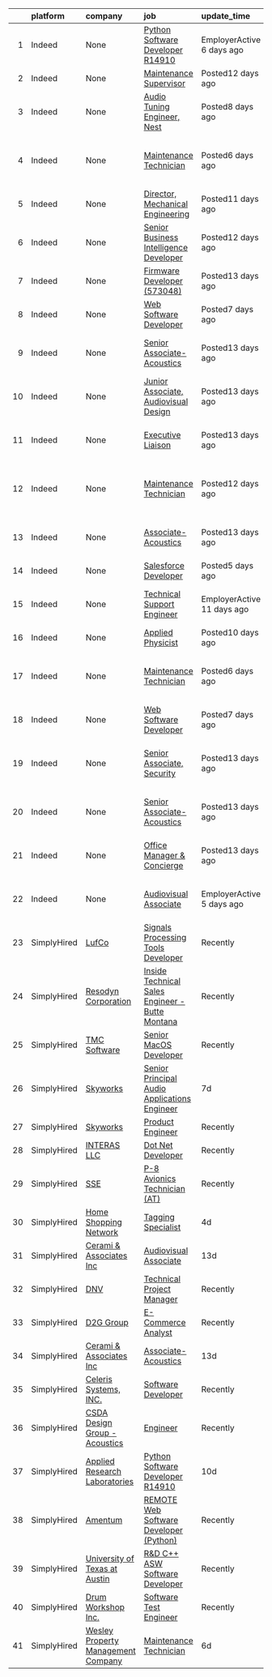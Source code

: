 

|    | platform    | company                                    | job                                                                                                                                                                                                                                                                                                                                                                                                                                                                                                                                                                                                          | update_time                | location                                         |
|---:|:------------|:-------------------------------------------|:-------------------------------------------------------------------------------------------------------------------------------------------------------------------------------------------------------------------------------------------------------------------------------------------------------------------------------------------------------------------------------------------------------------------------------------------------------------------------------------------------------------------------------------------------------------------------------------------------------------|:---------------------------|:-------------------------------------------------|
|  1 | Indeed      | None                                       | [Python Software Developer R14910](https://www.indeed.com/company/Applied-Research-Laboratories/jobs/Python-Software-Developer-994a2fb66bf7173a?fccid=fc8fd5ed3b400347&vjs=3)                                                                                                                                                                                                                                                                                                                                                                                                                                | EmployerActive 6 days ago  | Austin, TX 78758 (North Burnet area)             |
|  2 | Indeed      | None                                       | [Maintenance Supervisor](https://www.indeed.com/rc/clk?jk=28b50b2eba63c9b1&fccid=a3b52e574cf11911&vjs=3)                                                                                                                                                                                                                                                                                                                                                                                                                                                                                                     | Posted12 days ago          | Alexandria, VA                                   |
|  3 | Indeed      | None                                       | [Audio Tuning Engineer, Nest](https://www.indeed.com/rc/clk?jk=ac0e26ee7f41aca5&fccid=a5b4499d9e91a5c6&vjs=3)                                                                                                                                                                                                                                                                                                                                                                                                                                                                                                | Posted8 days ago           | San Diego, CA (Sorrento Valley area)             |
|  4 | Indeed      | None                                       | [Maintenance Technician](https://www.indeed.com/pagead/clk?mo=r&ad=-6NYlbfkN0CGVoGcxvHHX_9D0UDBVd8LhMliRew9Jxg4AimwfvFddbeFUcrrs7Z1yDxRDdAGnUxD57Mb4G8SfQH-gAYQlKxUCtgz84AqCm0Do-Os6WLe7H96QCKgI_AtV22B5ZMl5z8UVjbA_JNgOGjxiJAsu7u2tAy8Tbgx7DCYS38V-JiEgsFC052WEZ5UG1lsWmk3o67obgo-HAbrBTSCew3N2CVTwf8CvH2O_i71l025V4XTTfUI3pVurYHgZjx_A35PJRvy9fyRe1I3epX8ZBSoOtmBUtVljjGbZaeD6rGd-vzdURV3BKOnznBVP8c4_kPJm5Bzs4GFW2EuN-or_icJWOHXVOYhp7Q-0-AKZekoOa-qCty_u3yLkc9U0o5rqR4XZNRrdvdtj4_jcfWF4inbDHY4MYO5PGAhZAnSrMQix04f6ehFzDOd-kP6fLHRi1TrpNxPQSOLLwu28P2LrQeq78eU-FIz7NyKNKuLj6gUO_dF-w==&p=2&fvj=1&vjs=3) | Posted6 days ago           | Alexandria, VA 22304 (Landmark-Van Dom area)     |
|  5 | Indeed      | None                                       | [Director, Mechanical Engineering](https://www.indeed.com/rc/clk?jk=4e76e70f974b474f&fccid=734cb5a01ee60f80&vjs=3)                                                                                                                                                                                                                                                                                                                                                                                                                                                                                           | Posted11 days ago          | Mountain View, CA 94043                          |
|  6 | Indeed      | None                                       | [Senior Business Intelligence Developer](https://www.indeed.com/rc/clk?jk=1c8bde8267a963a7&fccid=5bd99dfa21c8a490&vjs=3)                                                                                                                                                                                                                                                                                                                                                                                                                                                                                     | Posted12 days ago          | Wilmington, DE 19884 (Downtown area)             |
|  7 | Indeed      | None                                       | [Firmware Developer (573048)](https://www.indeed.com/rc/clk?jk=c0158cb2ffd0e957&fccid=8bae32f6c05ba571&vjs=3)                                                                                                                                                                                                                                                                                                                                                                                                                                                                                                | Posted13 days ago          | Manassas, VA 20110                               |
|  8 | Indeed      | None                                       | [Web Software Developer](https://www.indeed.com/rc/clk?jk=e60a417087d7f88f&fccid=507d90809954b59d&vjs=3)                                                                                                                                                                                                                                                                                                                                                                                                                                                                                                     | Posted7 days ago           | Albuquerque, NM                                  |
|  9 | Indeed      | None                                       | [Senior Associate- Acoustics](https://www.indeed.com/rc/clk?jk=1875f11d0d2e6d35&fccid=ee167795eb27358c&vjs=3)                                                                                                                                                                                                                                                                                                                                                                                                                                                                                                | Posted13 days ago          | New York, NY 10018 (Murray Hill area)            |
| 10 | Indeed      | None                                       | [Junior Associate, Audiovisual Design](https://www.indeed.com/rc/clk?jk=300d55fb1347ab90&fccid=ee167795eb27358c&vjs=3)                                                                                                                                                                                                                                                                                                                                                                                                                                                                                       | Posted13 days ago          | New York, NY 10018 (Murray Hill area)            |
| 11 | Indeed      | None                                       | [Executive Liaison](https://www.indeed.com/rc/clk?jk=17f1cd906a3e376b&fccid=ee167795eb27358c&vjs=3)                                                                                                                                                                                                                                                                                                                                                                                                                                                                                                          | Posted13 days ago          | New York, NY 10018 (Murray Hill area)            |
| 12 | Indeed      | None                                       | [Maintenance Technician](https://www.indeed.com/rc/clk?jk=944df76f2da9fb17&fccid=a3b52e574cf11911&vjs=3)                                                                                                                                                                                                                                                                                                                                                                                                                                                                                                     | Posted12 days ago          | Alexandria, VA 22304 (Landmark-Van Dom area)     |
| 13 | Indeed      | None                                       | [Associate- Acoustics](https://www.indeed.com/rc/clk?jk=231feb3aa1bc3fdc&fccid=ee167795eb27358c&vjs=3)                                                                                                                                                                                                                                                                                                                                                                                                                                                                                                       | Posted13 days ago          | New York, NY 10018 (Murray Hill area)            |
| 14 | Indeed      | None                                       | [Salesforce Developer](https://www.indeed.com/rc/clk?jk=af4ffd1a73c362e2&fccid=a1a21b2550e7871e&vjs=3)                                                                                                                                                                                                                                                                                                                                                                                                                                                                                                       | Posted5 days ago           | Atlanta, GA 30346                                |
| 15 | Indeed      | None                                       | [Technical Support Engineer](https://www.indeed.com/rc/clk?jk=95d35f10ffe4e473&fccid=ee167795eb27358c&vjs=3)                                                                                                                                                                                                                                                                                                                                                                                                                                                                                                 | EmployerActive 11 days ago | New York, NY 10018 (Murray Hill area)            |
| 16 | Indeed      | None                                       | [Applied Physicist](https://www.indeed.com/company/Oceanit/jobs/Applied-Physicist-51cf933648a4fd36?fccid=034f8cff1fde8afa&vjs=3)                                                                                                                                                                                                                                                                                                                                                                                                                                                                             | Posted10 days ago          | Honolulu, HI 96813                               |
| 17 | Indeed      | None                                       | [Maintenance Technician](https://www.indeed.com/company/Wesley-Property-Management-Company/jobs/Maintenance-Technician-bc222578ec010459?fccid=04640e43858ef7db&vjs=3)                                                                                                                                                                                                                                                                                                                                                                                                                                        | Posted6 days ago           | Alexandria, VA 22304 (Landmark-Van Dom area)     |
| 18 | Indeed      | None                                       | [Web Software Developer](https://www.indeed.com/rc/clk?jk=e60a417087d7f88f&fccid=507d90809954b59d&vjs=3)                                                                                                                                                                                                                                                                                                                                                                                                                                                                                                     | Posted7 days ago           | Albuquerque, NM                                  |
| 19 | Indeed      | None                                       | [Senior Associate, Security](https://www.indeed.com/rc/clk?jk=9fa784fee8a3cace&fccid=ee167795eb27358c&vjs=3)                                                                                                                                                                                                                                                                                                                                                                                                                                                                                                 | Posted13 days ago          | New York, NY 10018 (Murray Hill area)+1 location |
| 20 | Indeed      | None                                       | [Senior Associate- Acoustics](https://www.indeed.com/rc/clk?jk=1875f11d0d2e6d35&fccid=ee167795eb27358c&vjs=3)                                                                                                                                                                                                                                                                                                                                                                                                                                                                                                | Posted13 days ago          | New York, NY 10018 (Murray Hill area)            |
| 21 | Indeed      | None                                       | [Office Manager & Concierge](https://www.indeed.com/rc/clk?jk=ed6bc3a4ddea3d32&fccid=ee167795eb27358c&vjs=3)                                                                                                                                                                                                                                                                                                                                                                                                                                                                                                 | Posted13 days ago          | New York, NY 10018 (Murray Hill area)            |
| 22 | Indeed      | None                                       | [Audiovisual Associate](https://www.indeed.com/rc/clk?jk=13ed9fa0bc480106&fccid=ee167795eb27358c&vjs=3)                                                                                                                                                                                                                                                                                                                                                                                                                                                                                                      | EmployerActive 5 days ago  | New York, NY 10018 (Murray Hill area)            |
| 23 | SimplyHired | [LufCo](None)                              | [Signals Processing Tools Developer](https://www.simplyhired.com/job/lptlVT2jD3nhyqkZB-Z0swqjZhzpY2fNTuLgkyeIOkfUU-y3hqBZ7A?q=acoustic+developer)                                                                                                                                                                                                                                                                                                                                                                                                                                                            | Recently                   | Baltimore, MD                                    |
| 24 | SimplyHired | [Resodyn Corporation](None)                | [Inside Technical Sales Engineer - Butte Montana](https://www.simplyhired.com/job/oBC0mwebyatfA2kNG6rPvRFPTI-GBtjq1nViw5_Sz-xcFJ00Tkpvlg?q=acoustic+developer)                                                                                                                                                                                                                                                                                                                                                                                                                                               | Recently                   | United States                                    |
| 25 | SimplyHired | [TMC Software](None)                       | [Senior MacOS Developer](https://www.simplyhired.com/job/DE4_nZEaol9tCgxYzVL5qkZe_0_TA-2Rd0Df7U8DCWdOCupCXaI9Vw?q=acoustic+developer)                                                                                                                                                                                                                                                                                                                                                                                                                                                                        | Recently                   | Remote                                           |
| 26 | SimplyHired | [Skyworks](None)                           | [Senior Principal Audio Applications Engineer](https://www.simplyhired.com/job/pArG57a1-BjXPybgX1xi04Hug6qLZn68LR2mmpUZ6FmLbUKi-L5ihQ?q=acoustic+developer)                                                                                                                                                                                                                                                                                                                                                                                                                                                  | 7d                         | Beaverton, OR                                    |
| 27 | SimplyHired | [Skyworks](None)                           | [Product Engineer](https://www.simplyhired.com/job/iJcpdVkM5oIdTiOYdWFU6h4xkGqPiTGhEAiReAORzys7rRfESsIoaw?q=acoustic+developer)                                                                                                                                                                                                                                                                                                                                                                                                                                                                              | Recently                   | Beaverton, OR                                    |
| 28 | SimplyHired | [INTERAS LLC](None)                        | [Dot Net Developer](https://www.simplyhired.com/job/F1Kh3CpNAKAFoxt11C8eX29HBY-FEMIQW41UU0UctYkTws8mDdOIeg?q=acoustic+developer)                                                                                                                                                                                                                                                                                                                                                                                                                                                                             | Recently                   | Los Angeles, CA                                  |
| 29 | SimplyHired | [SSE](None)                                | [P-8 Avionics Technician (AT)](https://www.simplyhired.com/job/QnKFeaIAwvU8qj_3CYqHKFtVLYk1sVZoxZYHXGsPSUMnCPJOkAWIVw?q=acoustic+developer)                                                                                                                                                                                                                                                                                                                                                                                                                                                                  | Recently                   | Jacksonville, FL                                 |
| 30 | SimplyHired | [Home Shopping Network](None)              | [Tagging Specialist](https://www.simplyhired.com/job/a_-LqltWqKk_L3R2hsB9HwGiLs-ed42D9wySQFw1a4a3y8TDkdbY0A?q=acoustic+developer)                                                                                                                                                                                                                                                                                                                                                                                                                                                                            | 4d                         | West Chester, PA                                 |
| 31 | SimplyHired | [Cerami & Associates Inc](None)            | [Audiovisual Associate](https://www.simplyhired.com/job/NjwqSVcB7O_mNGIpfK2ESSEZkV7PDOtoV_87qYe626ABUs8J-_J0rg?q=acoustic+developer)                                                                                                                                                                                                                                                                                                                                                                                                                                                                         | 13d                        | New York, NY                                     |
| 32 | SimplyHired | [DNV](None)                                | [Technical Project Manager](https://www.simplyhired.com/job/AHQndL0U_MovET83OMtBTolnvBbRg2dVN0b9KWa6quCtIv-RxMOOpQ?q=acoustic+developer)                                                                                                                                                                                                                                                                                                                                                                                                                                                                     | Recently                   | Seattle, WA                                      |
| 33 | SimplyHired | [D2G Group](None)                          | [E-Commerce Analyst](https://www.simplyhired.com/job/2aIlzGo9prT5m7qGrEhdYjY1bV8eM9aObqCEbDMc1Zstx8FET8sULA?q=acoustic+developer)                                                                                                                                                                                                                                                                                                                                                                                                                                                                            | Recently                   | Fall River, MA                                   |
| 34 | SimplyHired | [Cerami & Associates Inc](None)            | [Associate- Acoustics](https://www.simplyhired.com/job/C8RbvjyKtd5TAHJzjVkNAVIVxkNvXFk6STrGUv2ob7cSptA8tDlqxg?q=acoustic+developer)                                                                                                                                                                                                                                                                                                                                                                                                                                                                          | 13d                        | New York, NY                                     |
| 35 | SimplyHired | [Celeris Systems, INC.](None)              | [Software Developer](https://www.simplyhired.com/job/lOE342oK1_r8Yz5QU1xlRo16oP_kC5z643KqM5DUD-kK7il5_YnbMg?q=acoustic+developer)                                                                                                                                                                                                                                                                                                                                                                                                                                                                            | Recently                   | Keyport, WA                                      |
| 36 | SimplyHired | [CSDA Design Group - Acoustics](None)      | [Engineer](https://www.simplyhired.com/job/57YsvhJDeNdz7chyyPVn2uEuGUCGqxHe_dUjEVCfbmTTGWQbMierZg?q=acoustic+developer)                                                                                                                                                                                                                                                                                                                                                                                                                                                                                      | Recently                   | El Segundo, CA                                   |
| 37 | SimplyHired | [Applied Research Laboratories](None)      | [Python Software Developer R14910](https://www.simplyhired.com/job/WZP6tXUxFwxAIzZ402VaeK_auIgn9gdwn1jTZEiXbqSjLLFIpJI0BQ?q=acoustic+developer)                                                                                                                                                                                                                                                                                                                                                                                                                                                              | 10d                        | Austin, TX                                       |
| 38 | SimplyHired | [Amentum](None)                            | [REMOTE Web Software Developer (Python)](https://www.simplyhired.com/job/w-lnyKplSbsH2Qbwq_lpi_pvfNBGyNwwcNgFxyKoDPGwJC8VGBKbyw?q=acoustic+developer)                                                                                                                                                                                                                                                                                                                                                                                                                                                        | Recently                   | Remote +1 location                               |
| 39 | SimplyHired | [University of Texas at Austin](None)      | [R&D C++ ASW Software Developer](https://www.simplyhired.com/job/JtYM0Cs4aum6S1CYJBY2woIlEZA2mdphpNA_muHd107U8Oz4XxB6UQ?q=acoustic+developer)                                                                                                                                                                                                                                                                                                                                                                                                                                                                | Recently                   | Austin, TX                                       |
| 40 | SimplyHired | [Drum Workshop Inc.](None)                 | [Software Test Engineer](https://www.simplyhired.com/job/ONYjuo8RqDwE0JiJqCC3vDJgj1chQPzdoMBMdv9P_a4yMX3rysjTCQ?q=acoustic+developer)                                                                                                                                                                                                                                                                                                                                                                                                                                                                        | Recently                   | Oxnard, CA                                       |
| 41 | SimplyHired | [Wesley Property Management Company](None) | [Maintenance Technician](https://www.simplyhired.com/job/sZ97Sy8PnZihqRHHa3R7LUAz4kmnyqLWqgUUXs0Aebn8mpjuxMqYaQ?q=acoustic+developer)                                                                                                                                                                                                                                                                                                                                                                                                                                                                        | 6d                         | Alexandria, VA                                   |